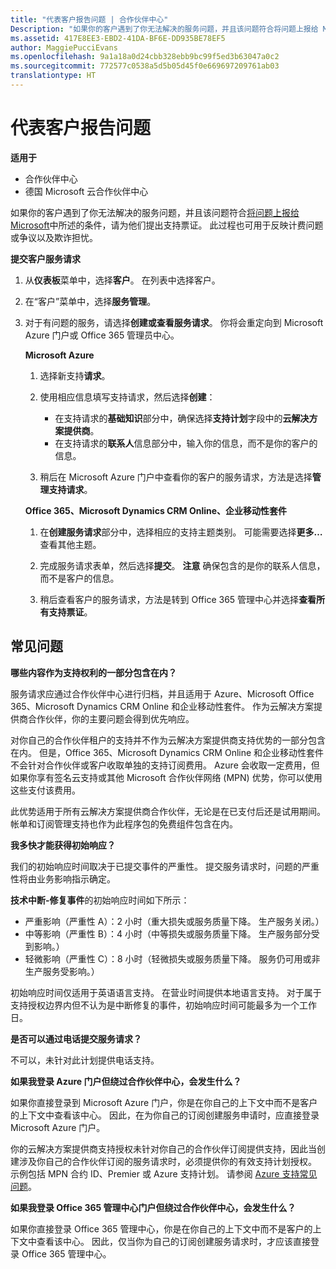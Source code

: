 ```yaml
---
title: "代表客户报告问题 | 合作伙伴中心"
Description: "如果你的客户遇到了你无法解决的服务问题，并且该问题符合将问题上报给 Microsoft 中所述的条件，请为他们提出支持票证。"
ms.assetid: 417E8EE3-EBD2-41DA-BF6E-DD935BE78EF5
author: MaggiePucciEvans
ms.openlocfilehash: 9a1a18a0d24cbb328ebb9bc99f5ed3b63047a0c2
ms.sourcegitcommit: 772577c0538a5d5b05d45f0e669697209761ab03
translationtype: HT
---
```

# <a name="report-problems-on-behalf-of-a-customer"></a>代表客户报告问题

**适用于**

-  合作伙伴中心
-  德国 Microsoft 云合作伙伴中心

如果你的客户遇到了你无法解决的服务问题，并且该问题符合[将问题上报给 Microsoft](escalate-problems-to-microsoft.md)中所述的条件，请为他们提出支持票证。 此过程也可用于反映计费问题或争议以及欺诈担忧。

**提交客户服务请求**

1.  从**仪表板**菜单中，选择**客户**。 在列表中选择客户。

2.  在“客户”菜单中，选择**服务管理**。

3.  对于有问题的服务，请选择**创建或查看服务请求**。 你将会重定向到 Microsoft Azure 门户或 Office 365 管理员中心。

    **Microsoft Azure**

    1.  选择新支持**请求**。
    2.  使用相应信息填写支持请求，然后选择**创建**：
        -   在支持请求的**基础知识**部分中，确保选择**支持计划**字段中的**云解决方案提供商**。
        -   在支持请求的**联系人**信息部分中，输入你的信息，而不是你的客户的信息。

    3.  稍后在 Microsoft Azure 门户中查看你的客户的服务请求，方法是选择**管理支持请求**。

    **Office 365、Microsoft Dynamics CRM Online、企业移动性套件**

    1.  在**创建服务请求**部分中，选择相应的支持主题类别。 可能需要选择**更多…** 查看其他主题。
    2.  完成服务请求表单，然后选择**提交**。
        **注意** 确保包含的是你的联系人信息，而不是客户的信息。

         

    3.  稍后查看客户的服务请求，方法是转到 Office 365 管理中心并选择**查看所有支持票证**。

## <a name="faq"></a>常见问题


**哪些内容作为支持权利的一部分包含在内？**

服务请求应通过合作伙伴中心进行归档，并且适用于 Azure、Microsoft Office 365、Microsoft Dynamics CRM Online 和企业移动性套件。 作为云解决方案提供商合作伙伴，你的主要问题会得到优先响应。

对你自己的合作伙伴租户的支持并不作为云解决方案提供商支持优势的一部分包含在内。 但是，Office 365、Microsoft Dynamics CRM Online 和企业移动性套件不会针对合作伙伴或客户收取单独的支持订阅费用。 Azure 会收取一定费用，但如果你享有签名云支持或其他 Microsoft 合作伙伴网络 (MPN) 优势，你可以使用这些支付该费用。

此优势适用于所有云解决方案提供商合作伙伴，无论是在已支付后还是试用期间。 帐单和订阅管理支持也作为此程序包的免费组件包含在内。

**我多快才能获得初始响应？**

我们的初始响应时间取决于已提交事件的严重性。 提交服务请求时，问题的严重性将由业务影响指示确定。

**技术中断-修复事件**的初始响应时间如下所示：

-   严重影响（严重性 A）：2 小时（重大损失或服务质量下降。 生产服务关闭。）
-   中等影响（严重性 B）：4 小时（中等损失或服务质量下降。 生产服务部分受到影响。）
-   轻微影响（严重性 C）：8 小时（轻微损失或服务质量下降。 服务仍可用或非生产服务受影响。）

初始响应时间仅适用于英语语言支持。 在营业时间提供本地语言支持。
对于属于支持授权边界内但不认为是中断修复的事件，初始响应时间可能最多为一个工作日。

**是否可以通过电话提交服务请求？**

不可以，未针对此计划提供电话支持。

**如果我登录 Azure 门户但绕过合作伙伴中心，会发生什么？**

如果你直接登录到 Microsoft Azure 门户，你是在你自己的上下文中而不是客户的上下文中查看该中心。 因此，在为你自己的订阅创建服务申请时，应直接登录 Microsoft Azure 门户。

你的云解决方案提供商支持授权未针对你自己的合作伙伴订阅提供支持，因此当创建涉及你自己的合作伙伴订阅的服务请求时，必须提供你的有效支持计划授权。 示例包括 MPN 合约 ID、Premier 或 Azure 支持计划。 请参阅 [Azure 支持常见问题](http://go.microsoft.com/fwlink/?LinkId=717532)。

**如果我登录 Office 365 管理中心门户但绕过合作伙伴中心，会发生什么？**

如果你直接登录 Office 365 管理中心，你是在你自己的上下文中而不是客户的上下文中查看该中心。 因此，仅当你为自己的订阅创建服务请求时，才应该直接登录 Office 365 管理中心。

 

 



